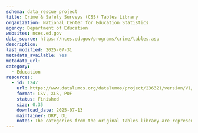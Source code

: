 ```yaml
---
schema: data_rescue_project 
title: Crime & Safety Surveys (CSS) Tables Library
organization: National Center for Education Statistics
agency: Department of Education
websites: nces.ed.gov
data_source: https://nces.ed.gov/programs/crime/tables.asp
description: 
last_modified: 2025-07-31
metadata_available: Yes
metadata_url: 
category:
  - Education 
resources:
  - id: 1247
    url: https://www.datalumos.org/datalumos/project/236321/version/V1/view
    format: CSV, XLS, PDF
    status: Finished
    size: 0.35
    download_date: 2025-07-13
    maintainer: DRP, DL
    notes: The categories from the original tables library are represented as folders. Each table has its own folder within the category folders. Each table has an excel (XLS) and excel SE file associated with it. The catalog CSV in the top level folder provides a crosswalk between the original table names and the current folder names.Additionally, there are folders for Questionnaires and Reports from the SCS and SSOCS, which were downloaded from the NCES website. There is also a folder of SSOCS data users manuals, also downloaded from the NCES resource library. The SCS users manuals are already available in ICPSR, see listing here https://nces.ed.gov/programs/crime/scs/data/.
---
```


